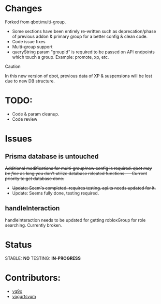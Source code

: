 # Changes
Forked from qbot/multi-group.

* Some sections have been entirely re-written such as deprecation/phase of previous addon & primary group for a better config & clean code.
* Code issue fixes
* Multi-group support
* queryString param "groupId" is required to be passed on API endpoints which touch a group. Example: promote, xp, etc.

> [!CAUTION]
> In this new version of qbot, previous data of XP & suspensions will be lost due to new DB structure.

# TODO:
* Code & param cleanup.
* Code review

# Issues
## Prisma database is untouched
~~Additional modifications for multi-group/new config is required. qbot *may be fine* as long you don't utilize database releated functions. -- Current priority to get database done.~~
* ~~Update: Seem's completed. requires testing. api.ts needs updated for it.~~
* Update: Seems fully done, testing required.

## handleInteraction
handleInteraction needs to be updated for getting robloxGroup for role searching. Currently broken.

# Status
STABLE: **NO**
TESTING: **IN-PROGRESS**

# Contributors:
* [vq9o](https://github.com/vq9o)
* [yogurtsyum](https://github.com/yogurtsyum) 